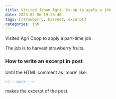 ```yaml
---
title: Visited Japan Agri. Co-op to apply a job
date: 2023-02-06 19:26:46
tags: [strawberry, harvest, excerpt]
categories: job
---
```

Visited Agri Coop to apply a part-time job
<!-- more -->
The job is to harvest strawberry fruits.

### How to write an excerpt in post
Until the HTML comment as 'more' like:

```html
<!-- more -->
```

makes the excerpt of the post.